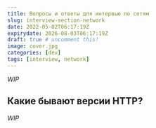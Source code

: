 ```yaml
---
title: Вопросы и ответы для интервью по сетям
slug: interview-section-network
date: 2022-05-02T06:17:19Z
expirydate: 2026-08-03T06:17:19Z
draft: true # uncomment this!
image: cover.jpg
categories: [dev]
tags: [interview, network]
---
```


_WIP_

<!--more-->

## Какие бывают версии HTTP?

_WIP_
